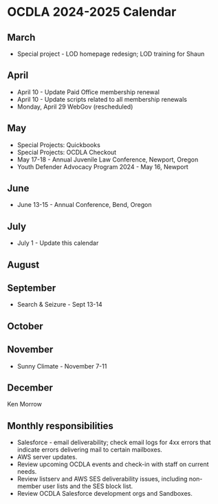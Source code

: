 # OCDLA 2024-2025 Calendar

## March
* Special project - LOD homepage redesign; LOD training for Shaun


## April
* April 10 - Update Paid Office membership renewal
* April 10 - Update scripts related to all membership renewals
* Monday, April 29 WebGov (rescheduled)

## May
* Special Projects: Quickbooks
* Special Projects: OCDLA Checkout
* May 17-18 - Annual Juvenile Law Conference, Newport, Oregon
* Youth Defender Advocacy Program 2024 - May 16, Newport

## June
* June 13-15 - Annual Conference, Bend, Oregon


## July
* July 1 - Update this calendar

## August


## September
* Search & Seizure - Sept 13-14

## October


## November
* Sunny Climate - November 7-11

## December
Ken Morrow


## Monthly responsibilities
* Salesforce - email deliverability; check email logs for 4xx errors that indicate errors delivering mail to certain mailboxes.
* AWS server updates.
* Review upcoming OCDLA events and check-in with staff on current needs.
* Review listserv and AWS SES deliverability issues, including non-member user lists and the SES block list.
* Review OCDLA Salesforce development orgs and Sandboxes.


